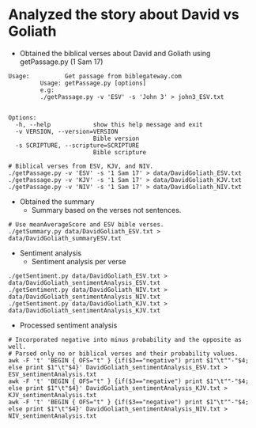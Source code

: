 # Analyzed the story about David vs Goliath 

- Obtained the biblical verses about David and Goliath using getPassage.py (1 Sam 17)

```
Usage:          Get passage from biblegateway.com
         Usage: getPassage.py [options] 
         e.g: 
         ./getPassage.py -v 'ESV' -s 'John 3' > john3_ESV.txt
         

Options:
  -h, --help            show this help message and exit
  -v VERSION, --version=VERSION
                        Bible version
  -s SCRIPTURE, --scripture=SCRIPTURE
                        Bible scripture
```

```
# Biblical verses from ESV, KJV, and NIV.
./getPassage.py -v 'ESV' -s '1 Sam 17' > data/DavidGoliath_ESV.txt
./getPassage.py -v 'KJV' -s '1 Sam 17' > data/DavidGoliath_KJV.txt
./getPassage.py -v 'NIV' -s '1 Sam 17' > data/DavidGoliath_NIV.txt
```

- Obtained the summary
  - Summary based on the verses not sentences.

```
# Use meanAverageScore and ESV bible verses.
./getSummary.py data/DavidGoliath_ESV.txt > data/DavidGoliath_summaryESV.txt
```

- Sentiment analysis
  - Sentiment analysis per verse

```
./getSentiment.py data/DavidGoliath_ESV.txt > data/DavidGoliath_sentimentAnalysis_ESV.txt
./getSentiment.py data/DavidGoliath_NIV.txt > data/DavidGoliath_sentimentAnalysis_NIV.txt
./getSentiment.py data/DavidGoliath_KJV.txt > data/DavidGoliath_sentimentAnalysis_KJV.txt
```

  - Processed sentiment analysis 
```
# Incorporated negative into minus probability and the opposite as well.
# Parsed only no or biblical verses and their probability values. 
awk -F 't' 'BEGIN { OFS="t" } {if($3=="negative") print $1"\t""-"$4; else print $1"\t"$4}' DavidGoliath_sentimentAnalysis_ESV.txt > ESV_sentimentAnalysis.txt
awk -F 't' 'BEGIN { OFS="t" } {if($3=="negative") print $1"\t""-"$4; else print $1"\t"$4}' DavidGoliath_sentimentAnalysis_KJV.txt > KJV_sentimentAnalysis.txt
awk -F 't' 'BEGIN { OFS="t" } {if($3=="negative") print $1"\t""-"$4; else print $1"\t"$4}' DavidGoliath_sentimentAnalysis_NIV.txt > NIV_sentimentAnalysis.txt
```

